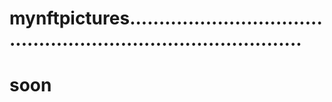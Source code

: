 # mynftpictures...................................................................................
# soon
